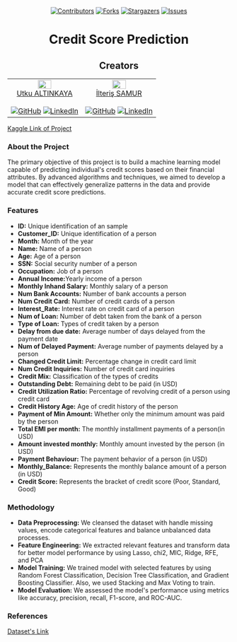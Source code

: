 <a name="readme-top"></a>
<div align="center">

   [![Contributors][contributors-shield]][contributors-url]
   [![Forks][forks-shield]][forks-url]
   [![Stargazers][stars-shield]][stars-url]
   [![Issues][issues-shield]][issues-url]
   <h1>Credit Score Prediction</h1>

</div>
<h2 align="center">Creators</h2>
<table width="100%">
   <tr>
      <td align="center">
         <a href="https://github.com/UtkuAltnkaya"><img src="https://avatars.githubusercontent.com/u/88653820?v=4" width="45%"></a><br>
         <a href="https://github.com/UtkuAltnkaya">Utku ALTINKAYA</a><br>
         <a href="https://github.com/UtkuAltnkaya"></br><img src="https://img.shields.io/badge/GitHub-100000?style=for-the-badge&logo=github&logoColor=white" alt="GitHub"></a>
         <a href="https://www.linkedin.com/in/turgut-utku-alt%C4%B1nkaya-82030229a/"><img src="https://img.shields.io/badge/-LinkedIn-black.svg?style=for-the-badge&logo=linkedin&colorB=555" alt="LinkedIn"></a>
      </td>
      <td align="center">
         <a href="https://github.com/ilterissamur"><img src="https://avatars.githubusercontent.com/u/96887142?v=4" width="45%"></a><br>
         <a href="https://github.com/ilterissamur">İlteriş SAMUR</a><br>
         <a href="https://github.com/ilterissamur"></br><img src="https://img.shields.io/badge/GitHub-100000?style=for-the-badge&logo=github&logoColor=white" alt="GitHub"></a>
         <a href="https://www.linkedin.com/in/ilteri%C5%9F-samur-03b72b279/"><img src="https://img.shields.io/badge/-LinkedIn-black.svg?style=for-the-badge&logo=linkedin&colorB=555" alt="LinkedIn"></a>
      </td>
   </tr>
</table>

<td align="center"><a href="https://www.kaggle.com/code/ilterissamur/credit-score-prediction-with-92-accuracy">Kaggle Link of Project</a></td>

<!-- About the project -->

<h3>About the Project</h3>
<p>The primary objective of this project is to build a machine learning model capable of predicting individual's credit scores based on their financial attributes. By advanced algorithms and techniques, we aimed to develop a model that can effectively generalize patterns in the data and provide accurate credit score predictions.</p>

<!-- Features -->

<h3>Features</h3>
<ul>
   <li><strong>ID:</strong> Unique identification of an sample</li>
   <li><strong>Customer_ID:</strong> Unique identification of a person</li>
   <li><strong>Month:</strong> Month of the year</li>
   <li><strong>Name:</strong> Name of a person</li>
   <li><strong>Age:</strong> Age of a person</li>
   <li><strong>SSN:</strong> Social security number of a person</li>
   <li><strong>Occupation:</strong></strong> Job of a person</li>
   <li><strong>Annual Income:</strong>Yearly income of a person</li>
   <li><strong>Monthly Inhand Salary:</strong> Monthly salary of a person</li>
   <li><strong>Num Bank Accounts:</strong> Number of bank accounts a person</li>
   <li><strong>Num Credit Card:</strong> Number of credit cards of a person</li>
   <li><strong>Interest_Rate:</strong> Interest rate on credit card of a person</li>
   <li><strong>Num of Loan:</strong> Number of debt taken from the bank of a person</li>
   <li><strong>Type of Loan:</strong> Types of credit taken by a person</li>
   <li><strong>Delay from due date:</strong> Average number of days delayed from the payment date</li>
   <li><strong>Num of Delayed Payment:</strong> Average number of payments delayed by a person</li>
   <li><strong>Changed Credit Limit:</strong> Percentage change in credit card limit</li>
   <li><strong>Num Credit Inquiries:</strong> Number of credit card inquiries</li>
   <li><strong>Credit Mix:</strong> Classification of the types of credits</li>
   <li><strong>Outstanding Debt:</strong> Remaining debt to be paid (in USD)</li>
   <li><strong>Credit Utilization Ratio:</strong> Percentage of revolving credit of a person using credit card</li>
   <li><strong>Credit History Age:</strong> Age of credit history of the person</li>
   <li><strong>Payment of Min Amount:</strong> Whether only the minimum amount was paid by the person</li>
   <li><strong>Total EMI per month:</strong> The monthly installment payments of a person(in USD)</li>
   <li><strong>Amount invested monthly:</strong> Monthly amount invested by the person (in USD)</li>
   <li><strong>Payment Behaviour:</strong> The payment behavior of a person (in USD)</li>
   <li><strong>Monthly_Balance:</strong> Represents the monthly balance amount of a person (in USD)</li>
   <li><strong>Credit Score:</strong> Represents the bracket of credit score (Poor, Standard, Good)</li>
</ul>

<!-- Methodology -->

<h3>Methodology</h3>
<ul>
   <li><strong>Data Preprocessing:</strong> We cleansed the dataset with handle missing values, encode categorical features and balance unbalanced data processes.</li>
   <li><strong>Feature Engineering:</strong> We extracted relevant features and transform data for better model performance by using Lasso, chi2, MIC, Ridge, RFE, and PCA</li>
   <li><strong>Model Training:</strong> We trained model with selected features by using Random Forest Classification, Decision Tree Classification, and Gradient Boosting Classifier. Also, we used Stacking and Max Voting to train.</li>
   <li><strong>Model Evaluation:</strong> We assessed the model's performance using metrics like accuracy, precision, recall, F1-score, and ROC-AUC.</li>
</ul>

<!-- References -->

<h3>References</h3>
<td align="center"><a href="https://www.kaggle.com/datasets/parisrohan/credit-score-classification/data">Dataset's Link</a></td>

<!-- Shields -->

[contributors-shield]: https://img.shields.io/github/contributors/ilterissamur/Credit-Score-Prediction.svg?style=for-the-badge
[forks-shield]: https://img.shields.io/github/forks/ilterissamur/Credit-Score-Prediction.svg?style=for-the-badge
[stars-shield]: https://img.shields.io/github/stars/ilterissamur/Credit-Score-Prediction.svg?style=for-the-badge
[issues-shield]: https://img.shields.io/github/issues/ilterissamur/Credit-Score-Prediction.svg?style=for-the-badge

<!-- Links -->

[contributors-url]: https://github.com/ilterissamur/Credit-Score-Prediction/graphs/contributors
[forks-url]: https://github.com/ilterissamur/Credit-Score-Prediction/network/members
[stars-url]: https://github.com/ilterissamur/Credit-Score-Prediction/stargazers
[issues-url]: https://github.com/ilterissamur/Credit-Score-Prediction/issues
